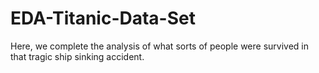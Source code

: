 # EDA-Titanic-Data-Set
 
Here, we complete the analysis of what sorts of people were survived in that tragic ship sinking accident.
